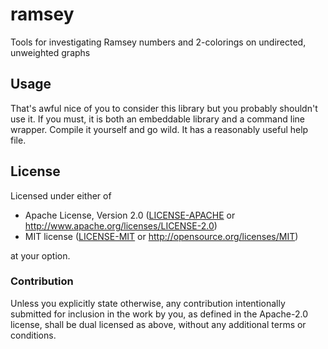 # ramsey

 Tools for investigating Ramsey numbers and 2-colorings on undirected, unweighted graphs

 ## Usage

 That's awful nice of you to consider this library but you probably shouldn't use it. If you must,
 it is both an embeddable library and a command line wrapper. Compile it yourself and go wild. It
 has a reasonably useful help file.

## License

Licensed under either of

 * Apache License, Version 2.0
   ([LICENSE-APACHE](LICENSE-APACHE) or http://www.apache.org/licenses/LICENSE-2.0)
 * MIT license
   ([LICENSE-MIT](LICENSE-MIT) or http://opensource.org/licenses/MIT)

at your option.

### Contribution

Unless you explicitly state otherwise, any contribution intentionally submitted
for inclusion in the work by you, as defined in the Apache-2.0 license, shall be
dual licensed as above, without any additional terms or conditions.